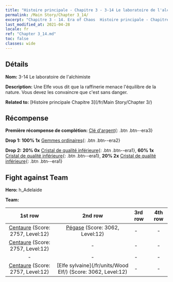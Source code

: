 ```yaml
---
title: "Histoire principale - Chapitre 3 - 3-14 Le laboratoire de l'alchimiste"
permalink: /Main Story/Chapter 3_14/
excerpt: "Chapitre 3 - 14. Era of Chaos  Histoire principale - Chapitre 3_14. 3-14 Le laboratoire de l'alchimiste"
last_modified_at: 2021-04-28
locale: fr
ref: "Chapter 3_14.md"
toc: false
classes: wide
---
```


## Détails

 **Nom:** 3-14 Le laboratoire de l'alchimiste

 **Description:** Une Elfe vous dit que la raffinerie menace l'équilibre de la nature. Vous devez les convaincre que c'est sans danger.

 **Related to:** [Histoire principale Chapitre 3](/fr/Main Story/Chapter 3/)

## Récompense

 **Première récompense de complétion:** [Clé d'argent](/ItemsFR/con_693/){: .btn .btn--era3}

 **Drop 1:** **100% 1x** [Gemmes ordinaires](/ItemsFR/mat_10/){: .btn .btn--era2}

 **Drop 2:** **20% 0x** [Cristal de qualité inférieure](/ItemsFR/mat_5/){: .btn .btn--era1}, **60% 1x** [Cristal de qualité inférieure](/ItemsFR/mat_5/){: .btn .btn--era1}, **20% 2x** [Cristal de qualité inférieure](/ItemsFR/mat_5/){: .btn .btn--era1}


## Fight against Team
 **Hero:** h_Adelaide

 **Team:**


  | 1st row | 2nd row | 3rd row | 4th row |
  |:----:|:----:|:----|:----:|
  | [Centaure](/fr/units/Centaur/) (Score: 2757, Level:12)  | [Pégase](/fr/units/Pegasus/) (Score: 3062, Level:12)  | - | - |
  | [Centaure](/fr/units/Centaur/) (Score: 2757, Level:12)  | - | - | - |
  | - | - | - | - |
  | [Centaure](/fr/units/Centaur/) (Score: 2757, Level:12)  | [Elfe sylvaine](/fr/units/Wood Elf/) (Score: 3062, Level:12)  | - | - |


